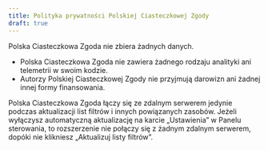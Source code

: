 ```yaml
---
title: Polityka prywatności Polskiej Ciasteczkowej Zgody
draft: true
---
```


Polska Ciasteczkowa Zgoda nie zbiera żadnych danych.

* Polska Ciasteczkowa Zgoda nie zawiera żadnego rodzaju analityki ani telemetrii w swoim kodzie.
* Autorzy Polskiej Ciasteczkowej Zgody nie przyjmują darowizn ani żadnej innej formy finansowania.

Polska Ciasteczkowa Zgoda łączy się ze zdalnym serwerem jedynie podczas aktualizacji list filtrów i innych powiązanych zasobów. Jeżeli wyłączysz automatyczną aktualizację na karcie „Ustawienia” w Panelu sterowania, to rozszerzenie nie połączy się z żadnym zdalnym serwerem, dopóki nie klikniesz „Aktualizuj listy filtrów”.
